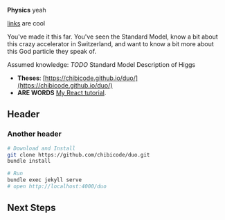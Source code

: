 **Physics** yeah

[links](https://home.cern/) are cool

You've made it this far. You've seen the Standard Model, know a bit about this crazy accelerator in Switzerland, and want to know a bit more about this God particle they speak of.


Assumed knowledge:
 *TODO*
Standard Model
Description of Higgs



- **Theses**: [https://chibicode.github.io/duo/](https://chibicode.github.io/duo/)
- **ARE WORDS** [My React tutorial](https://chibicode.com/react-js-introduction-for-people-who-know-just-enough-jquery-to-get-by/).

## Header
### Another header

```bash
# Download and Install
git clone https://github.com/chibicode/duo.git
bundle install

# Run
bundle exec jekyll serve
# open http://localhost:4000/duo
```

## Next Steps
